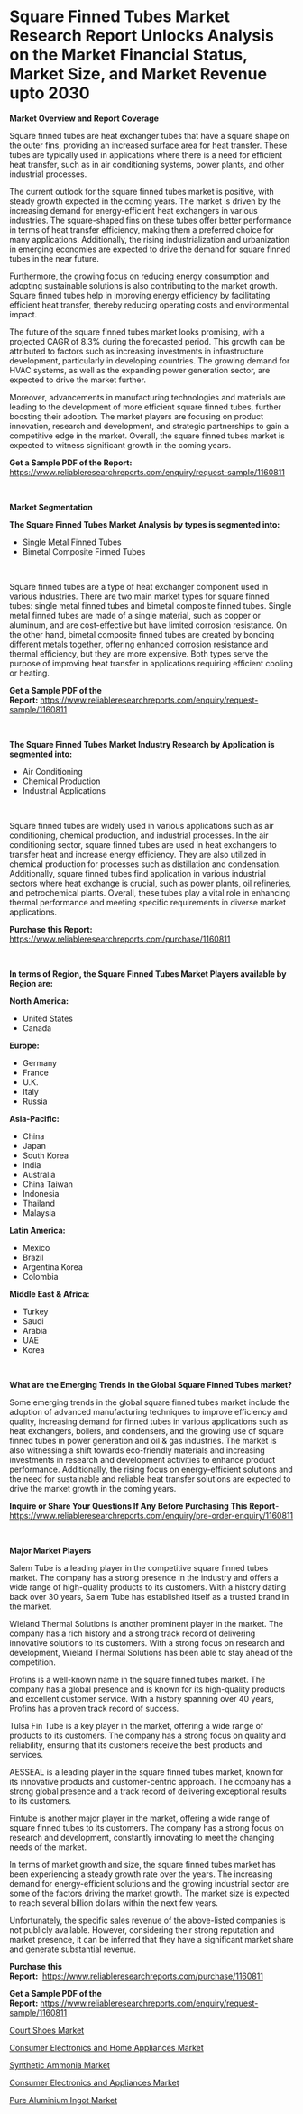 <p><h1>Square Finned Tubes Market Research Report Unlocks Analysis on the Market Financial Status, Market Size, and Market Revenue upto 2030</h1></p><p><strong>Market Overview and Report Coverage</strong></p>
<p><p>Square finned tubes are heat exchanger tubes that have a square shape on the outer fins, providing an increased surface area for heat transfer. These tubes are typically used in applications where there is a need for efficient heat transfer, such as in air conditioning systems, power plants, and other industrial processes.</p><p>The current outlook for the square finned tubes market is positive, with steady growth expected in the coming years. The market is driven by the increasing demand for energy-efficient heat exchangers in various industries. The square-shaped fins on these tubes offer better performance in terms of heat transfer efficiency, making them a preferred choice for many applications. Additionally, the rising industrialization and urbanization in emerging economies are expected to drive the demand for square finned tubes in the near future.</p><p>Furthermore, the growing focus on reducing energy consumption and adopting sustainable solutions is also contributing to the market growth. Square finned tubes help in improving energy efficiency by facilitating efficient heat transfer, thereby reducing operating costs and environmental impact.</p><p>The future of the square finned tubes market looks promising, with a projected CAGR of 8.3% during the forecasted period. This growth can be attributed to factors such as increasing investments in infrastructure development, particularly in developing countries. The growing demand for HVAC systems, as well as the expanding power generation sector, are expected to drive the market further.</p><p>Moreover, advancements in manufacturing technologies and materials are leading to the development of more efficient square finned tubes, further boosting their adoption. The market players are focusing on product innovation, research and development, and strategic partnerships to gain a competitive edge in the market. Overall, the square finned tubes market is expected to witness significant growth in the coming years.</p></p>
<p><strong>Get a Sample PDF of the Report:</strong> <a href="https://www.reliableresearchreports.com/enquiry/request-sample/1160811">https://www.reliableresearchreports.com/enquiry/request-sample/1160811</a></p>
<p>&nbsp;</p>
<p><strong>Market Segmentation</strong></p>
<p><strong>The Square Finned Tubes Market Analysis by types is segmented into:</strong></p>
<p><ul><li>Single Metal Finned Tubes</li><li>Bimetal Composite Finned Tubes</li></ul></p>
<p>&nbsp;</p>
<p><p>Square finned tubes are a type of heat exchanger component used in various industries. There are two main market types for square finned tubes: single metal finned tubes and bimetal composite finned tubes. Single metal finned tubes are made of a single material, such as copper or aluminum, and are cost-effective but have limited corrosion resistance. On the other hand, bimetal composite finned tubes are created by bonding different metals together, offering enhanced corrosion resistance and thermal efficiency, but they are more expensive. Both types serve the purpose of improving heat transfer in applications requiring efficient cooling or heating.</p></p>
<p><strong>Get a Sample PDF of the Report:</strong>&nbsp;<a href="https://www.reliableresearchreports.com/enquiry/request-sample/1160811">https://www.reliableresearchreports.com/enquiry/request-sample/1160811</a></p>
<p>&nbsp;</p>
<p><strong>The Square Finned Tubes Market Industry Research by Application is segmented into:</strong></p>
<p><ul><li>Air Conditioning</li><li>Chemical Production</li><li>Industrial Applications</li></ul></p>
<p>&nbsp;</p>
<p><p>Square finned tubes are widely used in various applications such as air conditioning, chemical production, and industrial processes. In the air conditioning sector, square finned tubes are used in heat exchangers to transfer heat and increase energy efficiency. They are also utilized in chemical production for processes such as distillation and condensation. Additionally, square finned tubes find application in various industrial sectors where heat exchange is crucial, such as power plants, oil refineries, and petrochemical plants. Overall, these tubes play a vital role in enhancing thermal performance and meeting specific requirements in diverse market applications.</p></p>
<p><strong>Purchase this Report:</strong>&nbsp; <a href="https://www.reliableresearchreports.com/purchase/1160811">https://www.reliableresearchreports.com/purchase/1160811</a></p>
<p>&nbsp;</p>
<p><strong>In terms of Region, the Square Finned Tubes Market Players available by Region are:</strong></p>
<p>
    <p> <strong> North America: </strong>
        <ul>
            <li>United States</li>
            <li>Canada</li>
        </ul>
        </p> 
    <p> <strong> Europe: </strong>
        <ul>
            <li>Germany</li>
            <li>France</li>
            <li>U.K.</li>
            <li>Italy</li>
            <li>Russia</li>
        </ul>
        </p> 
    <p> <strong> Asia-Pacific: </strong>
        <ul>
            <li>China</li>
            <li>Japan</li>
            <li>South Korea</li>
            <li>India</li>
            <li>Australia</li>
            <li>China Taiwan</li>
            <li>Indonesia</li>
            <li>Thailand</li>
            <li>Malaysia</li>
        </ul>
        </p> 
    <p> <strong> Latin America: </strong>
        <ul>
            <li>Mexico</li>
            <li>Brazil</li>
            <li>Argentina Korea</li>
            <li>Colombia</li>
        </ul>
        </p> 
    <p> <strong> Middle East & Africa: </strong>
        <ul>
            <li>Turkey</li>
            <li>Saudi</li>
            <li>Arabia</li>
            <li>UAE</li>
            <li>Korea</li>
        </ul>
    </p>
    </p>
<p>&nbsp;</p>
<p><strong>What are the Emerging Trends in the Global Square Finned Tubes market?</strong></p>
<p><p>Some emerging trends in the global square finned tubes market include the adoption of advanced manufacturing techniques to improve efficiency and quality, increasing demand for finned tubes in various applications such as heat exchangers, boilers, and condensers, and the growing use of square finned tubes in power generation and oil & gas industries. The market is also witnessing a shift towards eco-friendly materials and increasing investments in research and development activities to enhance product performance. Additionally, the rising focus on energy-efficient solutions and the need for sustainable and reliable heat transfer solutions are expected to drive the market growth in the coming years.</p></p>
<p><strong>Inquire or Share Your Questions If Any Before Purchasing This Report</strong>- <a href="https://www.reliableresearchreports.com/enquiry/pre-order-enquiry/1160811">https://www.reliableresearchreports.com/enquiry/pre-order-enquiry/1160811</a></p>
<p>&nbsp;</p>
<p><strong>Major Market Players</strong></p>
<p><p>Salem Tube is a leading player in the competitive square finned tubes market. The company has a strong presence in the industry and offers a wide range of high-quality products to its customers. With a history dating back over 30 years, Salem Tube has established itself as a trusted brand in the market.</p><p>Wieland Thermal Solutions is another prominent player in the market. The company has a rich history and a strong track record of delivering innovative solutions to its customers. With a strong focus on research and development, Wieland Thermal Solutions has been able to stay ahead of the competition.</p><p>Profins is a well-known name in the square finned tubes market. The company has a global presence and is known for its high-quality products and excellent customer service. With a history spanning over 40 years, Profins has a proven track record of success.</p><p>Tulsa Fin Tube is a key player in the market, offering a wide range of products to its customers. The company has a strong focus on quality and reliability, ensuring that its customers receive the best products and services.</p><p>AESSEAL is a leading player in the square finned tubes market, known for its innovative products and customer-centric approach. The company has a strong global presence and a track record of delivering exceptional results to its customers.</p><p>Fintube is another major player in the market, offering a wide range of square finned tubes to its customers. The company has a strong focus on research and development, constantly innovating to meet the changing needs of the market.</p><p>In terms of market growth and size, the square finned tubes market has been experiencing a steady growth rate over the years. The increasing demand for energy-efficient solutions and the growing industrial sector are some of the factors driving the market growth. The market size is expected to reach several billion dollars within the next few years.</p><p>Unfortunately, the specific sales revenue of the above-listed companies is not publicly available. However, considering their strong reputation and market presence, it can be inferred that they have a significant market share and generate substantial revenue.</p></p>
<p><strong>Purchase this Report:</strong>&nbsp;&nbsp;<a href="https://www.reliableresearchreports.com/purchase/1160811">https://www.reliableresearchreports.com/purchase/1160811</a></p>
<p></p>
<p><strong>Get a Sample PDF of the Report:</strong>&nbsp;<a href="https://www.reliableresearchreports.com/enquiry/request-sample/1160811">https://www.reliableresearchreports.com/enquiry/request-sample/1160811</a></p>
<p><p><a href="https://www.linkedin.com/pulse/court-shoes-market-size-share-global-analysis-report-2023-1ktde/">Court Shoes Market</a></p><p><a href="https://www.linkedin.com/pulse/consumer-electronics-home-appliances-market-size-share-8k2ne/">Consumer Electronics and Home Appliances Market</a></p><p><a href="https://medium.com/@lisasanchez1968/synthetic-ammonia-market-size-growth-forecast-2023-2030-33f3c54fcd25">Synthetic Ammonia Market</a></p><p><a href="https://www.linkedin.com/pulse/consumer-electronics-appliances-market-research-report-fjnpe/">Consumer Electronics and Appliances Market</a></p><p><a href="https://medium.com/@rachelyoung56/pure-aluminium-ingot-market-size-growth-forecast-2023-2030-3e2f21274318">Pure Aluminium Ingot Market</a></p></p>